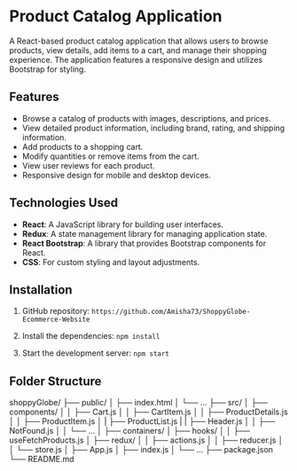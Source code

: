 # Product Catalog Application

A React-based product catalog application that allows users to browse products, view details, add items to a cart, and manage their shopping experience. The application features a responsive design and utilizes Bootstrap for styling.


## Features

- Browse a catalog of products with images, descriptions, and prices.
- View detailed product information, including brand, rating, and shipping information.
- Add products to a shopping cart.
- Modify quantities or remove items from the cart.
- View user reviews for each product.
- Responsive design for mobile and desktop devices.

## Technologies Used

- **React**: A JavaScript library for building user interfaces.
- **Redux**: A state management library for managing application state.
- **React Bootstrap**: A library that provides Bootstrap components for React.
- **CSS**: For custom styling and layout adjustments.

## Installation

1. GitHub repository:
  `https://github.com/Amisha73/ShoppyGlobe-Ecommerce-Website`

2. Install the dependencies:
   `npm install`

3. Start the development server:
    `npm start`


## Folder Structure
shoppyGlobe/
├── public/
│   ├── index.html
│   └── ...
├── src/
│   ├── components/
│   │   ├── Cart.js
│   │   ├── CartItem.js
│   │   ├── ProductDetails.js
│   │   ├── ProductItem.js
│   |   ├── ProductList.js
|   |   ├── Header.js
│   │   ├── NotFound.js
│   │   └── ...
│   ├── containers/
│   ├── hooks/
│   │   ├── useFetchProducts.js
│   ├── redux/
│   │   ├── actions.js
│   │   ├── reducer.js
│   │   └── store.js
│   ├── App.js
│   ├── index.js
│   └── ...
├── package.json
└── README.md